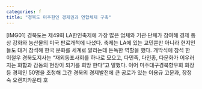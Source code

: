 ```yaml
---
categories: f
title: "경북도 미주한인 경제권과 연합체제 구축"
---
```

[IMG01] 경북도는 제49회 LA한인축제에 가장 많은 업체와 기관·단체가 참여해 경제 통상 강화와 농산물의 미국 판로개척에 나섰다. 축제는 LA에 있는 교민뿐만 아니라 현지인들도 대거 참석해 한국 문화를 세계로 알리는데 돈독한 역할을 했다. 개막식에 참석 한 이철우 경북도지사는 “재외동포사회를 하나로 모으고, 다민족, 다인종, 다문화가 어우러지는 화합과 감동의 현장이 되기를 희망 한다”고 말했다. 이어 미주대구경북향우회 회장 등 경제인 50명을 초청해 그간 경북의 경제발전에 큰 공로가 있는 이용규 고문과, 장정숙 오렌지카운티 호